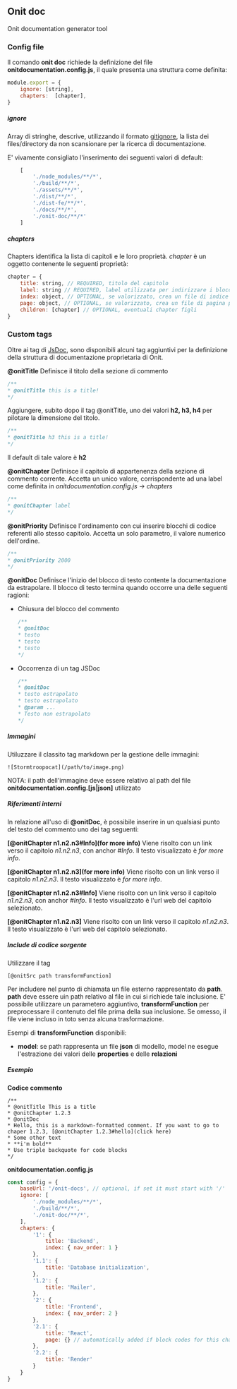 ## Onit doc

Onit documentation generator tool

### Config file

Il comando **onit doc** richiede la definizione del file **onitdocumentation.config.js**, il quale presenta una struttura come definita:

```js
module.export = {
    ignore: [string],
    chapters:  [chapter],
}
```

##### ignore
Array di stringhe, descrive, utilizzando il formato [gitignore](https://git-scm.com/docs/gitignore), la lista dei files/directory da non scansionare per la ricerca di documentazione.

E' vivamente consigliato l'inserimento dei seguenti valori di default: 
```js
    [
        './node_modules/**/*',
        './build/**/*',
        './assets/**/*',
        './dist/**/*',
        './dist-fe/**/*',
        './docs/**/*',
        './onit-doc/**/*'
    ]
```

##### chapters
Chapters identifica la lista di capitoli e le loro proprietà. *chapter* è un oggetto contenente le seguenti proprietà:

```js
chapter = {
    title: string, // REQUIRED, titolo del capitolo
    label: string // REQUIRED, label utilizzata per indirizzare i blocchi dei commenti,
    index: object, // OPTIONAL, se valorizzato, crea un file di indice per la voce corrente. Le coppie chiave-valore di object verranno inserite nell'header jackill del file index generato senza subire alterazioni. Il file di index viene automaticamente generto se esistono dei fligli della voce corrente (in base a children)
    page: object, // OPTIONAL, se valorizzato, crea un file di pagina per la voce corrente. Le coppie chiave-valore di object verranno inserite nell'header jackill del file generato senza subire alterazioni. Il file page viene automaticamente generato se la scansione del progetto rileva dei frammenti di codice-commento per la rispettiva label 
    children: [chapter] // OPTIONAL, eventuali chapter figli
}
```

### Custom tags

Oltre ai tag di [JsDoc](https://jsdoc.app/), sono disponibili alcuni tag aggiuntivi per la definizione della struttura di documentazione proprietaria di Onit.


**@onitTitle**
Definisce il titolo della sezione di commento

```js
/**
* @onitTitle this is a title!
*/
```

Aggiungere, subito dopo il tag @onitTitle, uno dei valori **h2, h3, h4** per pilotare la dimensione del titolo.

```js
/**
* @onitTitle h3 this is a title!
*/
```
Il default di tale valore è **h2**

**@onitChapter** 
Definisce il capitolo di appartenenza della sezione di commento corrente. Accetta un unico valore, corrispondente ad una label come definita in *onitdocumentation.config.js -> chapters*

```js
/**
* @onitChapter label
*/
```

**@onitPriority**
Definisce l'ordinamento con cui inserire blocchi di codice referenti allo stesso capitolo. Accetta un solo parametro, il valore numerico dell'ordine.

```js
/**
* @onitPriority 2000
*/
```

**@onitDoc** 
Definisce l'inizio del blocco di testo contente la documentazione da estrapolare. Il blocco di testo termina quando occorre una delle seguenti ragioni:

- Chiusura del blocco del commento

    ```js
    /**
    * @onitDoc 
    * testo
    * testo
    * testo
    */
    ```

- Occorrenza di un tag JSDoc

    ```js
    /**
    * @onitDoc 
    * testo estrapolato
    * testo estrapolato
    * @param ...
    * Testo non estrapolato
    */
    ```

##### Immagini
Utiluzzare il classito tag markdown per la gestione delle immagini:

```
![Stormtroopocat](/path/to/image.png)
```

NOTA: il path dell'immagine deve essere relativo al path del file **onitdocumentation.config.[js|json]** utilizzato

##### Riferimenti interni
In relazione all'uso di **@onitDoc**, è possibile inserire in un qualsiasi punto del testo del commento uno dei tag seguenti:

**[@onitChapter n1.n2.n3#Info](for more info)**
Viene risolto con un link verso il capitolo *n1.n2.n3*, con anchor *#Info*. Il testo visualizzato è *for more info*.

**[@onitChapter n1.n2.n3](for more info)**
Viene risolto con un link verso il capitolo *n1.n2.n3*. Il testo visualizzato è *for more info*.

**[@onitChapter n1.n2.n3#Info]**
Viene risolto con un link verso il capitolo *n1.n2.n3*, con anchor *#Info*. Il testo visualizzato è l'url web del capitolo selezionato.

**[@onitChapter n1.n2.n3]**
Viene risolto con un link verso il capitolo *n1.n2.n3*. Il testo visualizzato è l'url web del capitolo selezionato.

##### Include di codice sorgente
Utilizzare il tag 
```
[@onitSrc path transformFunction]
```

Per includere nel punto di chiamata un file esterno rappresentato da **path**. 
**path** deve essere uin path relativo al file in cui si richiede tale inclusione. E' possibile utilizzare un parametero aggiuntivo, **transformFunction** per preprocessare il contenuto del file prima della sua inclusione. Se omesso, il file viene incluso in toto senza alcuna trasformazione.

Esempi di **transformFunction** disponibili:

- **model**: se path rappresenta un file **json** di modello, model ne esegue l'estrazione dei valori delle **properties** e delle **relazioni**

##### Esempio 

**Codice commento**
```
/**
* @onitTitle This is a title
* @onitChapter 1.2.3
* @onitDoc 
* Hello, this is a markdown-formatted comment. If you want to go to chaper 1.2.3, [@onitChapter 1.2.3#hello](click here)
* Some other text
* **i'm bold**
* Use triple backquote for code blocks
*/
```

**onitdocumentation.config.js**

```js
const config = {
    baseUrl: '/onit-docs', // optional, if set it must start with '/'
    ignore: [
        './node_modules/**/*',
        './build/**/*',
        './onit-doc/**/*',
    ],
    chapters: {
        '1': {
            title: 'Backend',
            index: { nav_order: 1 }
        },
        '1.1': {
            title: 'Database initialization',
        },
        '1.2': {
            title: 'Mailer',
        },
        '2': {
            title: 'Frontend',
            index: { nav_order: 2 }
        },
        '2.1': {
            title: 'React',
            page: {} // automatically added if block codes for this chapter are found
        },
        '2.2': {
            title: 'Render'
        }
    }
}

```


